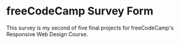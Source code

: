 # freeCodeCamp Survey Form

This survey is my second of five final projects for freeCodeCamp's Responsive
Web Design Course.
